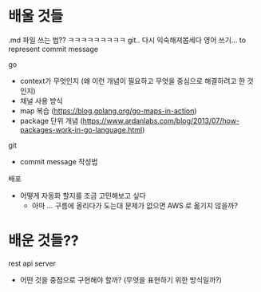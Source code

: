 # 배울 것들
.md 파일 쓰는 법?? ㅋㅋㅋㅋㅋㅋㅋㅋㅋ
git.. 다시 익숙해져봅세다
영어 쓰기... to represent commit message

go
- context가 무엇인지 (왜 이런 개념이 필요하고 무엇을 중심으로 해결하려고 한 것인지)
- 채널 사용 방식
- map 복습 (https://blog.golang.org/go-maps-in-action)
- package 단위 개념 (https://www.ardanlabs.com/blog/2013/07/how-packages-work-in-go-language.html)

git
- commit message 작성법

배포
- 어떻게 자동화 할지를 조금 고민해보고 싶다
    - 아마 ... 구름에 올리다가 도는대 문제가 없으면 AWS 로 옮기지 않을까?

# 배운 것들??

rest api server
- 어떤 것을 중점으로 구현해야 할까? (무엇을 표현하기 위한 방식일까?)